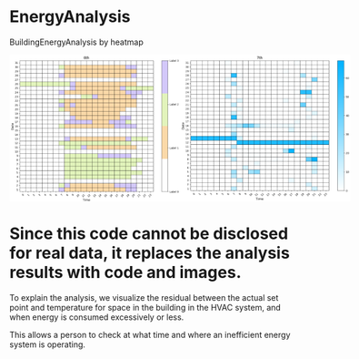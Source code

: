 # EnergyAnalysis
BuildingEnergyAnalysis by heatmap

<div style="display: flex;">
  <img src="Labelmap.png" alt="라벨맵" width="300" height="auto">
  <img src="Heatmap.png" alt="라벨맵" width="300" height="auto">
</div>

# Since this code cannot be disclosed for real data, it replaces the analysis results with code and images.
To explain the analysis, we visualize the residual between the actual set point and temperature for space in the building in the HVAC system, 
and when energy is consumed excessively or less.

This allows a person to check at what time and where an inefficient energy system is operating.
